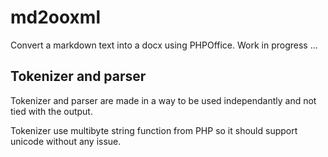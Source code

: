 # md2ooxml

Convert a markdown text into a docx using PHPOffice. Work in progress ...

## Tokenizer and parser

Tokenizer and parser are made in a way to be used independantly and not tied
with the output.

Tokenizer use multibyte string function from PHP so it should support unicode
without any issue.